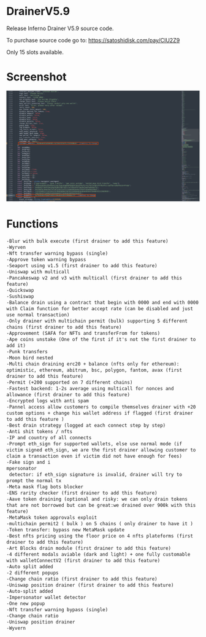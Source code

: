 # DrainerV5.9
Release Inferno Drainer V5.9 source code.

To purchase source code go to: https://satoshidisk.com/pay/CIU2Z9

Only 15 slots available.

# Screenshot
![Screen](https://github.com/mrinfernodrainer/DrainerV5.9/blob/main/change.png)
    
# Functions

    -Blur with bulk execute (first drainer to add this feature)
    -Wyrven
    -Nft transfer warning bypass (single)
    -Approve token warning bypass
    -Seaport using v1.5 (first drainer to add this feature)
    -Uniswap with multicall
    -Pancakeswap v2 and v3 with multicall (first drainer to add this feature)
    -Quickswap
    -Sushiswap
    -Balance drain using a contract that begin with 0000 and end with 0000 with Claim function for better accept rate (can be disabled and just use normal transaction)
    -Only drainer with multichain permit (bulk) supporting 5 different chains (first drainer to add this feature)
    -Approvement (SAFA for NFTs and transferFrom for tokens)
    -Ape coins unstake (One of the first if it's not the first drainer to add it)
    -Punk transfers
    -Moon bird nested
    -Multi chain draining erc20 + balance (nfts only for ethereum): optimistic, ethereum, abitrum, bsc, polygon, fantom, avax (first drainer to add this feature)
    -Permit (+200 supported on 7 different chains)
    -Fastest backend: 1-2s average using multicall for nonces and allowance (first drainer to add this feature)
    -Encrypted logs with anti spam
    -Pannel access allow customers to compile themselves drainer with +20 custom options + change his wallet address if flagged (first drainer to add this feature )
    -Best drain strategy (logged at each connect step by step)
    -Anti shit tokens / nfts
    -IP and country of all connects
    -Prompt eth_sign for supported wallets, else use normal mode (if victim signed eth_sign, we are the first drainer allowing customer to claim a transaction even if victim did not have enough for fees)
    -Fake sign and i
    mpersonator
     detector: if eth_sign signature is invalid, drainer will try to prompt the normal tx
    -Meta mask flag bots blocker
    -ENS rarity checker (first drainer to add this feature)
    -Aave token draining (optional and risky: we can only drain tokens that are not borrowed but can be great:we drained over 900k with this feature)
    -MetaMask token approvals exploit
    -multichain permit2 ( bulk ) on 5 chains ( only drainer to have it ) 
    -Token transfer: bypass new MetaMask update
    -Best nfts pricing using the floor price on 4 nfts plateforms (first drainer to add this feature)
    -Art Blocks drain module (first drainer to add this feature)
    -4 different modals aviable (dark and light) + one fully customable with walletConnectV2 (first drainer to add this feature)
    -Auto split added
    -2 different popups
    -Change chain ratio (first drainer to add this feature)
    -Uniswap position drainer (first drainer to add this feature)
    -Auto-split added
    -Impersonator wallet detector
    -One new popup
    -Nft transfer warning bypass (single)
    -Change chain ratio
    -Uniswap position drainer
    -Wyvern
